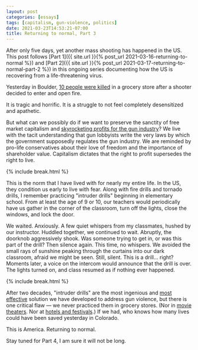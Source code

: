 ```yaml
---
layout: post
categories: [essays]
tags: [capitalism, gun-violence, politics]
date: 2021-03-23T14:53:21-07:00
title: Returning to normal, Part 3
---
```


After only five days, yet another mass shooting has happened in the US. This post follows [Part 1]({{ site.url }}{% post_url 2021-03-16-returning-to-normal %}) and [Part 2]({{ site.url }}{% post_url 2021-03-17-returning-to-normal-part-2 %}) in this ongoing series documenting how the US is recovering from a life-threatening virus.

<!--excerpt-->

Yesterday in Boulder, [10 people were killed](https://www.bbc.com/news/world-us-canada-56492541) in a grocery store after a shooter decided to enter and open fire. 

It is tragic and horrific. It is a struggle to not feel completely desensitized and apathetic.

But what can we possibly do if we want to preserve the sanctity of free market capitalism and [skyrocketing profits for the gun industry](https://www.bbc.com/news/world-us-canada-52189349)? We live with the tacit understanding that gun lobbyists write the very laws by which the government supposedly regulates the gun industry. We are reminded by pro-life conservatives about their love of freedom and the importance of shareholder value. Capitalism dictates that the right to profit supersedes the right to live.

{% include break.html %}

This is the norm that I have lived with for nearly my entire life. In the US, they condition us early to live with fear. Along with fire drills and tornado drills, I remember practicing "intruder drills" beginning in elementary school. From at least the age of 9 or 10, our teachers would periodically have us gather in the corner of the classroom, turn off the lights, close the windows, and lock the door. 

We waited. Anxiously. A few quiet whispers from my classmates, hushed by our instructor. Huddled together, we continued to wait. Abruptly, the doorknob aggressively shook. Was someone trying to get in, or was this part of the drill? Then silence again. This time, no whispers. We avoided the small rays of sunshine peaking through the curtains into our dark classroom, afraid we might be seen. Still, silent. This is a drill... right? Moments later, a voice on the intercom would announce that the drill is over. The lights turned on, and class resumed as if nothing ever happened.

{% include break.html %}

After two decades, "intruder drills" are the most ingenious and [most effective](https://en.wikipedia.org/wiki/Sandy_Hook_Elementary_School_shooting) solution we have developed to address gun violence, but there is one critical flaw &mdash; we never practiced them in grocery stores. (Nor in [movie theaters](https://en.wikipedia.org/wiki/2012_Aurora%2C_Colorado_shooting). Nor at [hotels and festivals](https://en.wikipedia.org/wiki/2017_Las_Vegas_shooting).) If we had, who knows how many lives could have been saved yesterday in Colorado.

This is America. Returning to normal. 

Stay tuned for Part 4, I am sure it will not be long.
